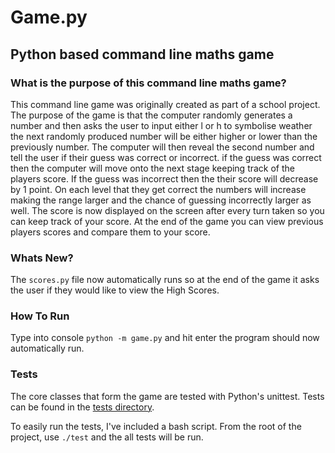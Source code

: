 # Game.py
## Python based command line maths game


### What is the purpose of this command line maths game?

This command line game was originally created as part of a school project.
The purpose of the game is that the computer randomly generates a number and then 
asks the user to input either l or h to symbolise weather the next randomly produced
number will be either higher or lower than the previously number. The computer will 
then reveal the second number and tell the user if their guess was correct or incorrect.
if the guess was correct then the computer will move onto the next stage keeping track
of the players score. If the guess was incorrect then the their score will decrease by 1 point. On each level that they get correct the numbers will increase making 
the range larger and the chance of guessing incorrectly larger as well.
The score is now displayed on the screen after every turn taken so you can keep track of your score.
At the end of the game you can view previous players scores and compare them to your score.

### Whats New?

The `scores.py` file now automatically runs so at the end of the game it asks the user if they would like to view the High Scores.

### How To Run

Type into console `python -m game.py` and hit enter
the program should now automatically run.

### Tests

The core classes that form the game are tested with Python's unittest. Tests can be found in the [tests directory](tests/).

To easily run the tests, I've included a bash script. From the root of the project, use `./test` and the all tests will be run.